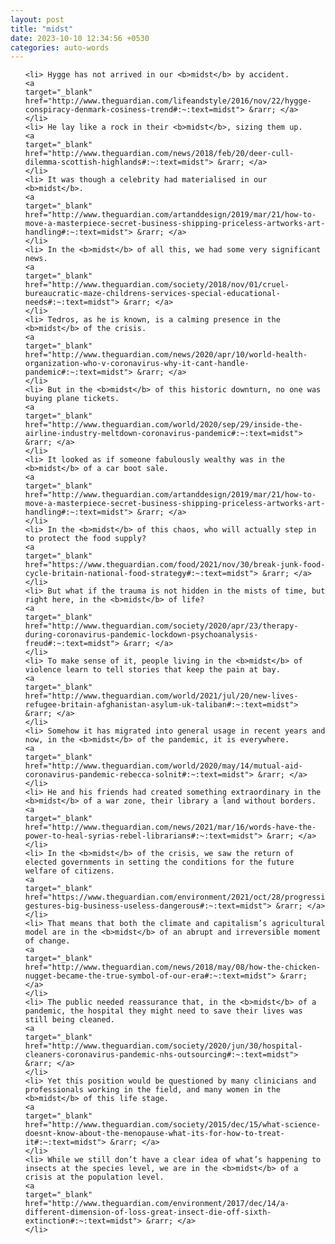 ```yaml
---
layout: post
title: "midst"
date: 2023-10-10 12:34:56 +0530
categories: auto-words
---
```

<ol>

    <li> Hygge has not arrived in our <b>midst</b> by accident.
    <a 
    target="_blank" 
    href="http://www.theguardian.com/lifeandstyle/2016/nov/22/hygge-conspiracy-denmark-cosiness-trend#:~:text=midst"> &rarr; </a>
    </li>
    <li> He lay like a rock in their <b>midst</b>, sizing them up.
    <a 
    target="_blank" 
    href="http://www.theguardian.com/news/2018/feb/20/deer-cull-dilemma-scottish-highlands#:~:text=midst"> &rarr; </a>
    </li>
    <li> It was though a celebrity had materialised in our <b>midst</b>.
    <a 
    target="_blank" 
    href="http://www.theguardian.com/artanddesign/2019/mar/21/how-to-move-a-masterpiece-secret-business-shipping-priceless-artworks-art-handling#:~:text=midst"> &rarr; </a>
    </li>
    <li> In the <b>midst</b> of all this, we had some very significant news.
    <a 
    target="_blank" 
    href="http://www.theguardian.com/society/2018/nov/01/cruel-bureaucratic-maze-childrens-services-special-educational-needs#:~:text=midst"> &rarr; </a>
    </li>
    <li> Tedros, as he is known, is a calming presence in the <b>midst</b> of the crisis.
    <a 
    target="_blank" 
    href="http://www.theguardian.com/news/2020/apr/10/world-health-organization-who-v-coronavirus-why-it-cant-handle-pandemic#:~:text=midst"> &rarr; </a>
    </li>
    <li> But in the <b>midst</b> of this historic downturn, no one was buying plane tickets.
    <a 
    target="_blank" 
    href="http://www.theguardian.com/world/2020/sep/29/inside-the-airline-industry-meltdown-coronavirus-pandemic#:~:text=midst"> &rarr; </a>
    </li>
    <li> It looked as if someone fabulously wealthy was in the <b>midst</b> of a car boot sale.
    <a 
    target="_blank" 
    href="http://www.theguardian.com/artanddesign/2019/mar/21/how-to-move-a-masterpiece-secret-business-shipping-priceless-artworks-art-handling#:~:text=midst"> &rarr; </a>
    </li>
    <li> In the <b>midst</b> of this chaos, who will actually step in to protect the food supply?
    <a 
    target="_blank" 
    href="https://www.theguardian.com/food/2021/nov/30/break-junk-food-cycle-britain-national-food-strategy#:~:text=midst"> &rarr; </a>
    </li>
    <li> But what if the trauma is not hidden in the mists of time, but right here, in the <b>midst</b> of life?
    <a 
    target="_blank" 
    href="http://www.theguardian.com/society/2020/apr/23/therapy-during-coronavirus-pandemic-lockdown-psychoanalysis-freud#:~:text=midst"> &rarr; </a>
    </li>
    <li> To make sense of it, people living in the <b>midst</b> of violence learn to tell stories that keep the pain at bay.
    <a 
    target="_blank" 
    href="http://www.theguardian.com/world/2021/jul/20/new-lives-refugee-britain-afghanistan-asylum-uk-taliban#:~:text=midst"> &rarr; </a>
    </li>
    <li> Somehow it has migrated into general usage in recent years and now, in the <b>midst</b> of the pandemic, it is everywhere.
    <a 
    target="_blank" 
    href="http://www.theguardian.com/world/2020/may/14/mutual-aid-coronavirus-pandemic-rebecca-solnit#:~:text=midst"> &rarr; </a>
    </li>
    <li> He and his friends had created something extraordinary in the <b>midst</b> of a war zone, their library a land without borders.
    <a 
    target="_blank" 
    href="http://www.theguardian.com/news/2021/mar/16/words-have-the-power-to-heal-syrias-rebel-librarians#:~:text=midst"> &rarr; </a>
    </li>
    <li> In the <b>midst</b> of the crisis, we saw the return of elected governments in setting the conditions for the future welfare of citizens.
    <a 
    target="_blank" 
    href="https://www.theguardian.com/environment/2021/oct/28/progressive-gestures-big-business-useless-dangerous#:~:text=midst"> &rarr; </a>
    </li>
    <li> That means that both the climate and capitalism’s agricultural model are in the <b>midst</b> of an abrupt and irreversible moment of change.
    <a 
    target="_blank" 
    href="http://www.theguardian.com/news/2018/may/08/how-the-chicken-nugget-became-the-true-symbol-of-our-era#:~:text=midst"> &rarr; </a>
    </li>
    <li> The public needed reassurance that, in the <b>midst</b> of a pandemic, the hospital they might need to save their lives was still being cleaned.
    <a 
    target="_blank" 
    href="http://www.theguardian.com/society/2020/jun/30/hospital-cleaners-coronavirus-pandemic-nhs-outsourcing#:~:text=midst"> &rarr; </a>
    </li>
    <li> Yet this position would be questioned by many clinicians and professionals working in the field, and many women in the <b>midst</b> of this life stage.
    <a 
    target="_blank" 
    href="http://www.theguardian.com/society/2015/dec/15/what-science-doesnt-know-about-the-menopause-what-its-for-how-to-treat-it#:~:text=midst"> &rarr; </a>
    </li>
    <li> While we still don’t have a clear idea of what’s happening to insects at the species level, we are in the <b>midst</b> of a crisis at the population level.
    <a 
    target="_blank" 
    href="http://www.theguardian.com/environment/2017/dec/14/a-different-dimension-of-loss-great-insect-die-off-sixth-extinction#:~:text=midst"> &rarr; </a>
    </li>